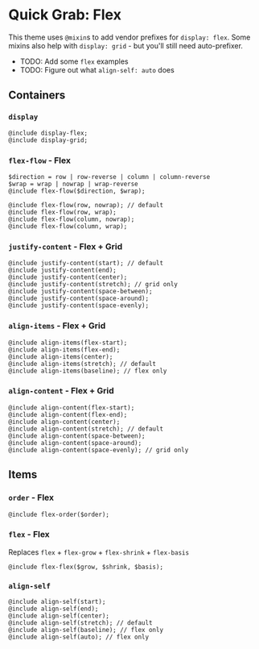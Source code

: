 # Quick Grab: Flex

This theme uses `@mixin`s to add vendor prefixes for `display: flex`. Some mixins also help with `display: grid` - but you'll still need auto-prefixer.

* TODO: Add some `flex` examples
* TODO: Figure out what `align-self: auto` does

## Containers

### `display`

	@include display-flex;
	@include display-grid;

### `flex-flow` - Flex

	$direction = row | row-reverse | column | column-reverse
	$wrap = wrap | nowrap | wrap-reverse
	@include flex-flow($direction, $wrap);

	@include flex-flow(row, nowrap); // default
	@include flex-flow(row, wrap);
	@include flex-flow(column, nowrap);
	@include flex-flow(column, wrap);
	
### `justify-content` - Flex + Grid

	@include justify-content(start); // default
	@include justify-content(end);
	@include justify-content(center);
	@include justify-content(stretch); // grid only
	@include justify-content(space-between);
	@include justify-content(space-around);
	@include justify-content(space-evenly);

### `align-items` - Flex + Grid

	@include align-items(flex-start);
	@include align-items(flex-end);
	@include align-items(center);
	@include align-items(stretch); // default
	@include align-items(baseline); // flex only

### `align-content` - Flex + Grid

	@include align-content(flex-start); 
	@include align-content(flex-end);
	@include align-content(center);
	@include align-content(stretch); // default
	@include align-content(space-between);
	@include align-content(space-around);
	@include align-content(space-evenly); // grid only

## Items

### `order` - Flex

	@include flex-order($order);

### `flex` - Flex

Replaces `flex` + `flex-grow` + `flex-shrink` + `flex-basis`

	@include flex-flex($grow, $shrink, $basis);

### `align-self`

	@include align-self(start);
	@include align-self(end);
	@include align-self(center);
	@include align-self(stretch); // default
	@include align-self(baseline); // flex only
	@include align-self(auto); // flex only

